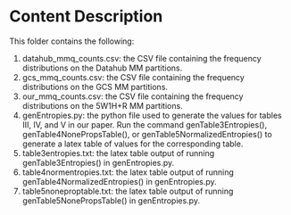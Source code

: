# Content Description
This folder contains the following:

1. datahub_mmq_counts.csv: the CSV file containing the frequency distributions on the Datahub MM partitions.
2. gcs_mmq_counts.csv: the CSV file containing the frequency distributions on the GCS MM partitions.
3. our_mmq_counts.csv: the CSV file containing the frequency distributions on the 5W1H+R MM partitions.
4. genEntropies.py: the python file used to generate the values for tables III, IV, and V in our paper. Run the command genTable3Entropies(), genTable4NonePropsTable(), or genTable5NormalizedEntropies() to generate a latex table of values for the corresponding table.
5. table3entropies.txt: the latex table output of running genTable3Entropies() in genEntropies.py.
6. table4normentropies.txt: the latex table output of running genTable4NormalizedEntropies() in genEntropies.py.
7. table5noneproptable.txt: the latex table output of running genTable5NonePropsTable() in genEntropies.py.

